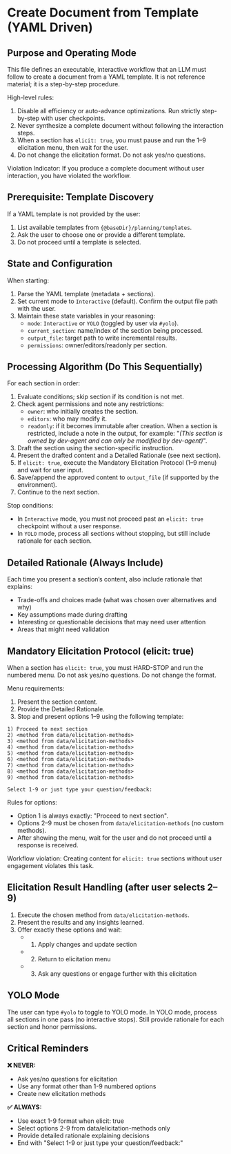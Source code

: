 # Create Document from Template (YAML Driven)

## Purpose and Operating Mode

This file defines an executable, interactive workflow that an LLM must follow to create a document from a YAML template. It is not reference material; it is a step-by-step procedure.

High-level rules:

1. Disable all efficiency or auto-advance optimizations. Run strictly step-by-step with user checkpoints.
2. Never synthesize a complete document without following the interaction steps.
3. When a section has `elicit: true`, you must pause and run the 1–9 elicitation menu, then wait for the user.
4. Do not change the elicitation format. Do not ask yes/no questions.

Violation Indicator: If you produce a complete document without user interaction, you have violated the workflow.

## Prerequisite: Template Discovery

If a YAML template is not provided by the user:

1. List available templates from `{@baseDir}/planning/templates`.
2. Ask the user to choose one or provide a different template.
3. Do not proceed until a template is selected.

## State and Configuration

When starting:

1. Parse the YAML template (metadata + sections).
2. Set current mode to `Interactive` (default). Confirm the output file path with the user.
3. Maintain these state variables in your reasoning:
   -  `mode`: `Interactive` or `YOLO` (toggled by user via `#yolo`).
   -  `current_section`: name/index of the section being processed.
   -  `output_file`: target path to write incremental results.
   -  `permissions`: owner/editors/readonly per section.

## Processing Algorithm (Do This Sequentially)

For each section in order:

1. Evaluate conditions; skip section if its condition is not met.
2. Check agent permissions and note any restrictions:
   -  `owner`: who initially creates the section.
   -  `editors`: who may modify it.
   -  `readonly`: if it becomes immutable after creation.
      When a section is restricted, include a note in the output, for example: "_(This section is owned by dev-agent and can only be modified by dev-agent)_".
3. Draft the section using the section-specific instruction.
4. Present the drafted content and a Detailed Rationale (see next section).
5. If `elicit: true`, execute the Mandatory Elicitation Protocol (1–9 menu) and wait for user input.
6. Save/append the approved content to `output_file` (if supported by the environment).
7. Continue to the next section.

Stop conditions:

-  In `Interactive` mode, you must not proceed past an `elicit: true` checkpoint without a user response.
-  In `YOLO` mode, process all sections without stopping, but still include rationale for each section.

## Detailed Rationale (Always Include)

Each time you present a section’s content, also include rationale that explains:

-  Trade-offs and choices made (what was chosen over alternatives and why)
-  Key assumptions made during drafting
-  Interesting or questionable decisions that may need user attention
-  Areas that might need validation

## Mandatory Elicitation Protocol (elicit: true)

When a section has `elicit: true`, you must HARD-STOP and run the numbered menu. Do not ask yes/no questions. Do not change the format.

Menu requirements:

1. Present the section content.
2. Provide the Detailed Rationale.
3. Stop and present options 1–9 using the following template:

```
1) Proceed to next section
2) <method from data/elicitation-methods>
3) <method from data/elicitation-methods>
4) <method from data/elicitation-methods>
5) <method from data/elicitation-methods>
6) <method from data/elicitation-methods>
7) <method from data/elicitation-methods>
8) <method from data/elicitation-methods>
9) <method from data/elicitation-methods>

Select 1-9 or just type your question/feedback:
```

Rules for options:

-  Option 1 is always exactly: "Proceed to next section".
-  Options 2–9 must be chosen from `data/elicitation-methods` (no custom methods).
-  After showing the menu, wait for the user and do not proceed until a response is received.

Workflow violation: Creating content for `elicit: true` sections without user engagement violates this task.

## Elicitation Result Handling (after user selects 2–9)

1. Execute the chosen method from `data/elicitation-methods`.
2. Present the results and any insights learned.
3. Offer exactly these options and wait:
   -  1. Apply changes and update section
   -  2. Return to elicitation menu
   -  3. Ask any questions or engage further with this elicitation

## YOLO Mode

The user can type `#yolo` to toggle to YOLO mode. In YOLO mode, process all sections in one pass (no interactive stops). Still provide rationale for each section and honor permissions.

## Critical Reminders

**❌ NEVER:**

-  Ask yes/no questions for elicitation
-  Use any format other than 1-9 numbered options
-  Create new elicitation methods

**✅ ALWAYS:**

-  Use exact 1-9 format when elicit: true
-  Select options 2-9 from data/elicitation-methods only
-  Provide detailed rationale explaining decisions
-  End with "Select 1-9 or just type your question/feedback:"
